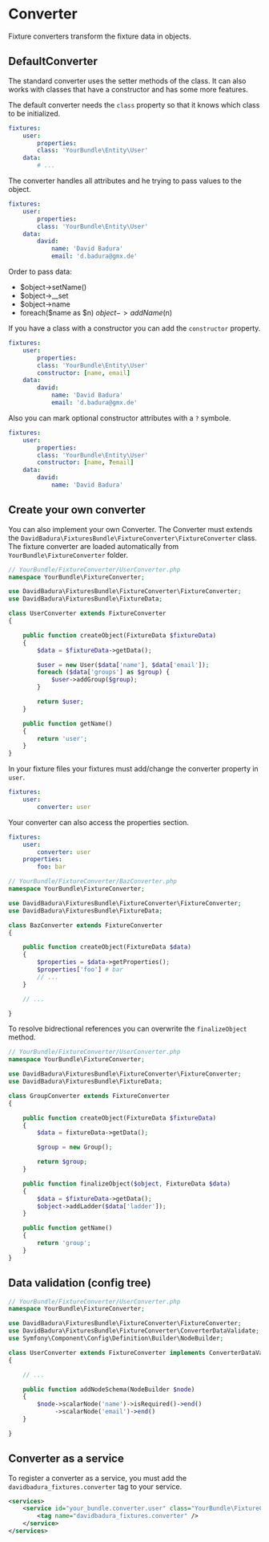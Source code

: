 Converter
=========

Fixture converters transform the fixture data in objects.

DefaultConverter
----------------

The standard converter uses the setter methods of the class.
It can also works with classes that have a constructor and has some more features.

The default converter needs the `class` property so that it knows which class to be initialized.

``` yaml
fixtures:
    user:
        properties:
        class: 'YourBundle\Entity\User'
    data:
        # ...
```

The converter handles all attributes and he trying to pass values ​​to the object.

``` yaml
fixtures:
    user:
        properties:
        class: 'YourBundle\Entity\User'
    data:
        david:
            name: 'David Badura'
            email: 'd.badura@gmx.de'
```

Order to pass data:
- $object->setName()
- $object->__set
- $object->name
- foreach($name as $n) $object->addName($n)

If you have a class with a constructor you can add the `constructor` property.

``` yaml
fixtures:
    user:
        properties:
        class: 'YourBundle\Entity\User'
        constructor: [name, email]
    data:
        david:
            name: 'David Badura'
            email: 'd.badura@gmx.de'
```

Also you can mark optional constructor attributes with a `?` symbole.

``` yaml
fixtures:
    user:
        properties:
        class: 'YourBundle\Entity\User'
        constructor: [name, ?email]
    data:
        david:
            name: 'David Badura'
```


Create your own converter
-------------------------

You can also implement your own Converter.
The Converter must extends the `DavidBadura\FixturesBundle\FixtureConverter\FixtureConverter` class.
The fixture converter are loaded automatically from `YourBundle\FixtureConverter` folder.

``` php
// YourBundle/FixtureConverter/UserConverter.php
namespace YourBundle\FixtureConverter;

use DavidBadura\FixturesBundle\FixtureConverter\FixtureConverter;
use DavidBadura\FixturesBundle\FixtureData;

class UserConverter extends FixtureConverter
{

    public function createObject(FixtureData $fixtureData)
    {
        $data = $fixtureData->getData();

        $user = new User($data['name'], $data['email']);
        foreach ($data['groups'] as $group) {
            $user->addGroup($group);
        }

        return $user;
    }

    public function getName()
    {
        return 'user';
    }
}
```

In your fixture files your fixtures must add/change the converter property in `user`.

``` yaml
fixtures:
    user:
        converter: user
```

Your converter can also access the properties section.

``` yaml
fixtures:
    user:
        converter: user
    properties:
        foo: bar
```

``` php
// YourBundle/FixtureConverter/BazConverter.php
namespace YourBundle\FixtureConverter;

use DavidBadura\FixturesBundle\FixtureConverter\FixtureConverter;
use DavidBadura\FixturesBundle\FixtureData;

class BazConverter extends FixtureConverter
{

    public function createObject(FixtureData $data)
    {
        $properties = $data->getProperties();
        $properties['foo'] # bar
        // ...
    }

    // ...

}
```

To resolve bidrectional references you can overwrite the `finalizeObject` method.

``` php
// YourBundle/FixtureConverter/UserConverter.php
namespace YourBundle\FixtureConverter;

use DavidBadura\FixturesBundle\FixtureConverter\FixtureConverter;
use DavidBadura\FixturesBundle\FixtureData;

class GroupConverter extends FixtureConverter
{

    public function createObject(FixtureData $fixtureData)
    {
        $data = fixtureData->getData();

        $group = new Group();

        return $group;
    }

    public function finalizeObject($object, FixtureData $data)
    {
        $data = $fixtureData->getData();
        $object->addLadder($data['ladder']);
    }

    public function getName()
    {
        return 'group';
    }
}
```

Data validation (config tree)
-----------------------------

``` php
// YourBundle/FixtureConverter/UserConverter.php
namespace YourBundle\FixtureConverter;

use DavidBadura\FixturesBundle\FixtureConverter\FixtureConverter;
use DavidBadura\FixturesBundle\FixtureConverter\ConverterDataValidate;
use Symfony\Component\Config\Definition\Builder\NodeBuilder;

class UserConverter extends FixtureConverter implements ConverterDataValidate
{

    // ...

    public function addNodeSchema(NodeBuilder $node)
    {
        $node->scalarNode('name')->isRequired()->end()
             ->scalarNode('email')->end()
    }

}
```



Converter as a service
----------------------

To register a converter as a service, you must add the `davidbadura_fixtures.converter` tag to your service.

``` xml
<services>
    <service id="your_bundle.converter.user" class="YourBundle\FixtureConverter\UserConverter">
        <tag name="davidbadura_fixtures.converter" />
    </service>
</services>
```
